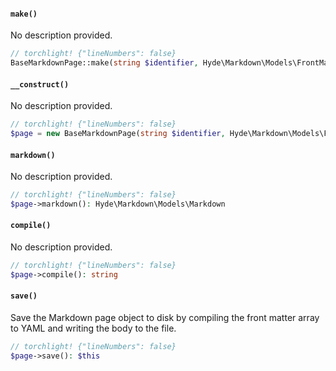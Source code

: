 <section id="base-markdown-page-methods">

<!-- Start generated docs for Hyde\Pages\Concerns\BaseMarkdownPage -->
<!-- Generated by HydePHP DocGen script at 2023-03-10 16:19:17 in 3.42ms -->

#### `make()`

No description provided.

```php
// torchlight! {"lineNumbers": false}
BaseMarkdownPage::make(string $identifier, Hyde\Markdown\Models\FrontMatter|array $matter, Hyde\Markdown\Models\Markdown|string $markdown): static
```

#### `__construct()`

No description provided.

```php
// torchlight! {"lineNumbers": false}
$page = new BaseMarkdownPage(string $identifier, Hyde\Markdown\Models\FrontMatter|array $matter, Hyde\Markdown\Models\Markdown|string $markdown): void
```

#### `markdown()`

No description provided.

```php
// torchlight! {"lineNumbers": false}
$page->markdown(): Hyde\Markdown\Models\Markdown
```

#### `compile()`

No description provided.

```php
// torchlight! {"lineNumbers": false}
$page->compile(): string
```

#### `save()`

Save the Markdown page object to disk by compiling the front matter array to YAML and writing the body to the file.

```php
// torchlight! {"lineNumbers": false}
$page->save(): $this
```

<!-- End generated docs for Hyde\Pages\Concerns\BaseMarkdownPage -->

</section>
